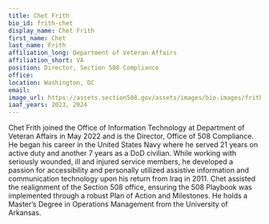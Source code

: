 ```yaml
---
title: Chet Frith
bio_id: frith-chet
display_name: Chet Frith
first_name: Chet
last_name: Frith
affiliation_long: Department of Veteran Affairs
affiliation_short: VA
position: Director, Section 508 Compliance
office: 
location: Washington, DC
email: 
image_url: https://assets.section508.gov/assets/images/bio-images/frith-chet.jpg
iaaf_years: 2023, 2024
---
```

Chet Frith joined the Office of Information Technology at Department of Veteran Affairs in May 2022 and is the Director, Office of 508 Compliance. He began his career in the United States Navy where he served 21 years on active duty and another 7 years as a DoD civilian. While working with seriously wounded, ill and injured service members, he developed a passion for accessibility and personally utilized assistive information and communication technology upon his return from Iraq in 2011. Chet assisted the realignment of the Section 508 office, ensuring the 508 Playbook was implemented through a robust Plan of Action and Milestones. He holds a Master’s Degree in Operations Management from the University of Arkansas.